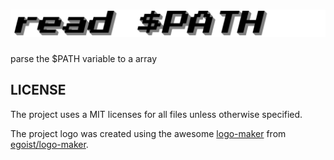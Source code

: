 # ![readPATH.js](read%20%24PATH%20(1).png)

parse the $PATH variable to a array

## LICENSE

The project uses a MIT licenses for all files unless otherwise specified.

The project logo was created using the awesome [logo-maker](https://logo-maker.egoist.sh/) from [egoist/logo-maker](https://github.com/egoist/logo-maker).
